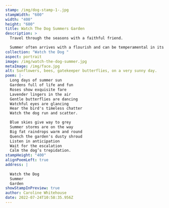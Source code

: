 ```yaml
---
stamp: /img/dog-stamp-1-.jpg
stampWidth: "600"
width: "400"
height: "600"
title: Watch The Dog Summers Garden
description: >
  Travel through the seasons with a faithful friend. 

  Summer often arrives with a flourish and can be temperamental in its duration but the longer brighter days are always welcome.
collection: "Watch the Dog "
aspect: portrait
image: /img/watch-the-dog-summer.jpg
metaImage: /img/face.jpg
alt: Sunflowers, bees, gatekeeper butterflies, on a very sunny day.
poem: |-
  Long days of summer sun
  Gardens full of life and fun
  Roses show exquisite fare 
  Lavender lingers in the air
  Gentle butterflies are dancing
  Watchful eyes are glancing
  Hear the bird's timeless chatter
  Watch the dog run and scatter.

  Blue skies give way to grey
  Summer storms are on the way
  Big fat raindrops warm and round
  Quench the garden's dusty shroud
  Listen in anticipation 
  Wait for the escalation
  Calm the dog’s trepidation.
stampHeight: "400"
alignPoemLeft: true
address: |
  
  Watch the Dog 
  Summer
  Garden
showStampInPreview: true
author: Caroline Whitehouse
date: 2022-07-24T10:58:35.956Z
---
```


